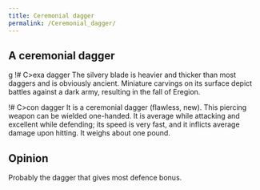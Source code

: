 ```yaml
---
title: Ceremonial dagger
permalink: /Ceremonial_dagger/
---
```


## A ceremonial dagger

<nowiki>g !# C\>exa dagger The silvery blade is heavier and thicker than
most daggers and is obviously ancient. Miniature carvings on its surface
depict battles against a dark army, resulting in the fall of Eregion.

!# C\>con dagger It is a ceremonial dagger (flawless, new). This
piercing weapon can be wielded one-handed. It is average while attacking
and excellent while defending; its speed is very fast, and it inflicts
average damage upon hitting. It weighs about one pound.

</pre>

## Opinion

Probably the dagger that gives most defence bonus.